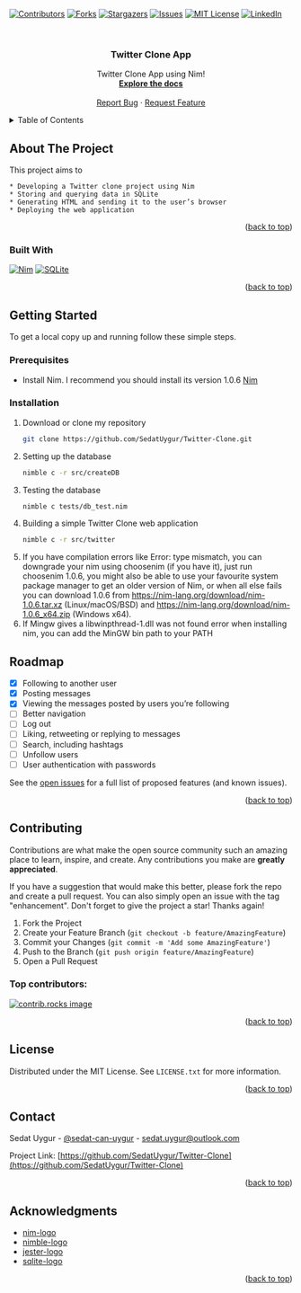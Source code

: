 <!-- Improved compatibility of back to top link: See: https://github.com/SedatUygur/Twitter-Clone/pull/73 -->
<a id="readme-top"></a>
<!--
*** Thanks for checking out the Best-README-Template. If you have a suggestion
*** that would make this better, please fork the repo and create a pull request
*** or simply open an issue with the tag "enhancement".
*** Don't forget to give the project a star!
*** Thanks again! Now go create something AMAZING! :D
-->



<!-- PROJECT SHIELDS -->
<!--
*** I'm using markdown "reference style" links for readability.
*** Reference links are enclosed in brackets [ ] instead of parentheses ( ).
*** See the bottom of this document for the declaration of the reference variables
*** for contributors-url, forks-url, etc. This is an optional, concise syntax you may use.
*** https://www.markdownguide.org/basic-syntax/#reference-style-links
-->
[![Contributors][contributors-shield]][contributors-url]
[![Forks][forks-shield]][forks-url]
[![Stargazers][stars-shield]][stars-url]
[![Issues][issues-shield]][issues-url]
[![MIT License][license-shield]][license-url]
[![LinkedIn][linkedin-shield]][linkedin-url]



<!-- PROJECT LOGO -->
<br />
<div align="center">
  <h3 align="center">Twitter Clone App</h3>

  <p align="center">
    Twitter Clone App using Nim!
    <br />
    <a href="https://github.com/SedatUygur/Twitter-Clone"><strong>Explore the docs</strong></a>
    <br />
    <br />
    <a href="https://github.com/SedatUygur/Twitter-Clone/issues/new?labels=bug&template=bug-report---.md">Report Bug</a>
    ·
    <a href="https://github.com/SedatUygur/Twitter-Clone/issues/new?labels=enhancement&template=feature-request---.md">Request Feature</a>
  </p>
</div>



<!-- TABLE OF CONTENTS -->
<details>
  <summary>Table of Contents</summary>
  <ol>
    <li>
      <a href="#about-the-project">About The Project</a>
      <ul>
        <li><a href="#built-with">Built With</a></li>
      </ul>
    </li>
    <li>
      <a href="#getting-started">Getting Started</a>
      <ul>
        <li><a href="#prerequisites">Prerequisites</a></li>
        <li><a href="#installation">Installation</a></li>
      </ul>
    </li>
    <li><a href="#roadmap">Roadmap</a></li>
    <li><a href="#contributing">Contributing</a></li>
    <li><a href="#license">License</a></li>
    <li><a href="#contact">Contact</a></li>
    <li><a href="#acknowledgments">Acknowledgments</a></li>
  </ol>
</details>



<!-- ABOUT THE PROJECT -->
## About The Project

This project aims to

    * Developing a Twitter clone project using Nim
    * Storing and querying data in SQLite
    * Generating HTML and sending it to the user’s browser
    * Deploying the web application
    
<p align="right">(<a href="#readme-top">back to top</a>)</p>



### Built With

[![Nim][nim-logo]][Nim]
[![SQLite][sqlite-logo]][SQLite]

<p align="right">(<a href="#readme-top">back to top</a>)</p>



<!-- GETTING STARTED -->
## Getting Started

To get a local copy up and running follow these simple steps.

### Prerequisites

* Install Nim. I recommend you should install its version 1.0.6
 [Nim]

### Installation

1. Download or clone my repository
   ```sh
   git clone https://github.com/SedatUygur/Twitter-Clone.git
   ```
2. Setting up the database
   ```sh
   nimble c -r src/createDB
   ```
3. Testing the database
   ```sh
   nimble c tests/db_test.nim
   ```
4. Building a simple Twitter Clone web application
   ```sh
   nimble c -r src/twitter
   ```
5. If you have compilation errors like Error: type mismatch, you can downgrade your nim using choosenim (if you have it), just run choosenim 1.0.6, you might also be able to use your favourite system package manager to get an older version of Nim, or when all else fails you can download 1.0.6 from https://nim-lang.org/download/nim-1.0.6.tar.xz (Linux/macOS/BSD) and https://nim-lang.org/download/nim-1.0.6_x64.zip (Windows x64).
6. If Mingw gives a libwinpthread-1.dll was not found error when installing nim, you can add the MinGW bin path to your PATH



<!-- ROADMAP -->
## Roadmap

- [x] Following to another user
- [x] Posting messages
- [x] Viewing the messages posted by users you’re following
- [ ] Better navigation
- [ ] Log out
- [ ] Liking, retweeting or replying to messages 
- [ ] Search, including hashtags
- [ ] Unfollow users
- [ ] User authentication with passwords

See the [open issues](https://github.com/SedatUygur/Twitter-Clone/issues) for a full list of proposed features (and known issues).

<p align="right">(<a href="#readme-top">back to top</a>)</p>



<!-- CONTRIBUTING -->
## Contributing

Contributions are what make the open source community such an amazing place to learn, inspire, and create. Any contributions you make are **greatly appreciated**.

If you have a suggestion that would make this better, please fork the repo and create a pull request. You can also simply open an issue with the tag "enhancement".
Don't forget to give the project a star! Thanks again!

1. Fork the Project
2. Create your Feature Branch (`git checkout -b feature/AmazingFeature`)
3. Commit your Changes (`git commit -m 'Add some AmazingFeature'`)
4. Push to the Branch (`git push origin feature/AmazingFeature`)
5. Open a Pull Request

### Top contributors:

<a href="https://github.com/SedatUygur/Twitter-Clone/graphs/contributors">
  <img src="https://contrib.rocks/image?repo=SedatUygur/Twitter-Clone" alt="contrib.rocks image" />
</a>

<p align="right">(<a href="#readme-top">back to top</a>)</p>



<!-- LICENSE -->
## License

Distributed under the MIT License. See `LICENSE.txt` for more information.

<p align="right">(<a href="#readme-top">back to top</a>)</p>



<!-- CONTACT -->
## Contact

Sedat Uygur - [@sedat-can-uygur](https://www.linkedin.com/in/sedat-can-uygur) - sedat.uygur@outlook.com

Project Link: [https://github.com/SedatUygur/Twitter-Clone](https://github.com/SedatUygur/Twitter-Clone)

<p align="right">(<a href="#readme-top">back to top</a>)</p>



<!-- ACKNOWLEDGMENTS -->
## Acknowledgments
* [nim-logo][Nim]
* [nimble-logo][Nimble]
* [jester-logo][Jester]
* [sqlite-logo][SQLite]
<p align="right">(<a href="#readme-top">back to top</a>)</p>



<!-- MARKDOWN LINKS & IMAGES -->
<!-- https://www.markdownguide.org/basic-syntax/#reference-style-links -->
[contributors-shield]: https://img.shields.io/github/contributors/SedatUygur/Twitter-Clone.svg?style=for-the-badge
[contributors-url]: https://github.com/SedatUygur/Twitter-Clone/graphs/contributors
[forks-shield]: https://img.shields.io/github/forks/SedatUygur/Twitter-Clone.svg?style=for-the-badge
[forks-url]: https://github.com/SedatUygur/Twitter-Clone/network/members
[stars-shield]: https://img.shields.io/github/stars/SedatUygur/Twitter-Clone.svg?style=for-the-badge
[stars-url]: https://github.com/SedatUygur/Twitter-Clone/stargazers
[issues-shield]: https://img.shields.io/github/issues/SedatUygur/Twitter-Clone.svg?style=for-the-badge
[issues-url]: https://github.com/SedatUygur/Twitter-Clone/issues
[license-shield]: https://img.shields.io/github/license/SedatUygur/Twitter-Clone.svg?style=for-the-badge
[license-url]: https://github.com/SedatUygur/Twitter-Clone/blob/main/LICENSE.txt
[linkedin-shield]: https://img.shields.io/badge/-LinkedIn-black.svg?style=for-the-badge&logo=linkedin&colorB=555
[linkedin-url]: https://linkedin.com/in/sedat-can-uygur
[product-screenshot]: images/screenshot.png
[nim-logo]: https://nim-lang.org/assets/img/logo.svg
[Nim]: https://nim-lang.org
[Nimble]: https://github.com/nim-lang/nimble
[Jester]: https://github.com/dom96/jester
[sqlite-logo]: https://www.sqlite.org/images/sqlite370_banner.gif
[SQLite]: https://www.sqlite.org
